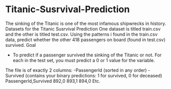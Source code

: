 # Titanic-Susrvival-Prediction
The sinking of the Titanic is one of the most infamous shipwrecks in history. Datasets for the Titanic Susrvival Prediction
One dataset is titled train.csv and the other is titled test.csv.
Using the patterns i found in the train.csv data, predict whether the other 418 passengers on board (found in test.csv) survived.
Goal
- To predict if a passenger survived the sinking of the Titanic or not.
For each in the test set, you must predict a 0 or 1 value for the variable.

The file is of exactly 2 columns:
-PassengerId (sorted in any order)
-Survived (contains your binary predictions: 1 for survived, 0 for deceased)
PassengerId,Survived
892,0
893,1
894,0
Etc.

